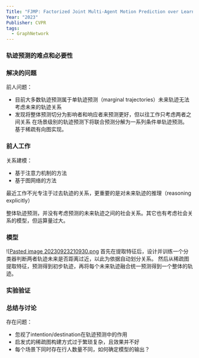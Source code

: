 ```yaml
---
Title: "FJMP: Factorized Joint Multi-Agent Motion Prediction over Learned Directed Acyclic Interaction Graphs"
Year: "2023"
Publisher: CVPR
tags:
  - GraphNetwork
---
```

### 轨迹预测的难点和必要性

### 解决的问题
前人问题：
+ 目前大多数轨迹预测属于单轨迹预测（marginal trajectories）未来轨迹无法考虑未来的轨迹关系
+ 发现将整体预测切分为影响者和响应者来预测更好，但以往工作只考虑两者之间关系
在场景级别的轨迹预测下将联合预测分解为一系列条件单轨迹预测。
基于稀疏有向图实现。

### 前人工作
关系建模：
+ 基于注意力机制的方法
+ 基于图网络的方法

最近工作不光专注于过去轨迹的关系，更重要的是对未来轨迹的推理（reasoning explicitly）

整体轨迹预测，并没有考虑预测的未来轨迹之间的社会关系。其它也有考虑社会关系的模型，但运算量过大。

### 模型
![[Pasted image 20230923210930.png](../img/Pasted%20image%2020230923210930.png)
首先在提取特征后，设计并训练一个分类器判断两者轨迹未来是否距离过近，以此为依据自动划分关系。
然后从稀疏图提取特征，预测得到初步轨迹，再将每个未来轨迹融合统一预测得到一个整体的轨迹。
### 实验验证

### 总结与讨论

存在问题：
+ 忽视了intention/destination在轨迹预测中的作用
+ 启发式的稀疏图构建方式过于繁琐复杂，且效果并不好
+ 每个场景下同时存在行人数量不同，如何确定模型的输出？